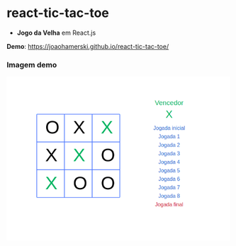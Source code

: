 # react-tic-tac-toe
- **Jogo da Velha** em React.js

**Demo**: https://joaohamerski.github.io/react-tic-tac-toe/

### Imagem demo
![Imagem demo](./public/images/demo.png)
